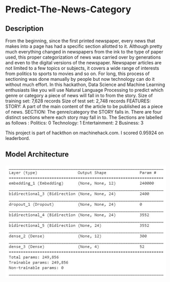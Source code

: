 # Predict-The-News-Category

## Description 
  From the beginning, since the first printed newspaper, every news that makes into a page has had a specific section allotted to it. Although pretty much everything changed in newspapers from the ink to the type of paper used, this proper categorization of news was carried over by generations and even to the digital versions of the newspaper. Newspaper articles are not limited to a few topics or subjects, it covers a wide range of interests from politics to sports to movies and so on. For long, this process of sectioning was done manually by people but now technology can do it without much effort. In this hackathon, Data Science and Machine Learning enthusiasts like you will use Natural Language Processing to predict which genre or category a piece of news will fall in to from the story. Size of training set: 7,628 records Size of test set: 2,748 records FEATURES: STORY:  A part of the main content of the article to be published as a piece of news. SECTION: The genre/category the STORY falls in. There are four distinct sections where each story may fall in to. The Sections are labelled as follows : Politics: 0 Technology: 1 Entertainment: 2 Business: 3

  This project is part of hackthon on machinehack.com. I scored 0.95924 on leaderbord.
  
## Model Architecture
<h3>
  <img src="https://github.com/Mann1904/Predict-The-News-Category/blob/main/architecture.JPG" width="500">
</h3>  
